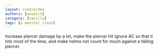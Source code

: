 ```yaml
---
layout: singleidea
authors: [aosdict]
category: [vanilla]
tags: [p monster class]
---
```

Increase piercer damage by a lot, make the piercer hit ignore AC so that it hits most of the time, and make helms not count for much against a falling piercer.
